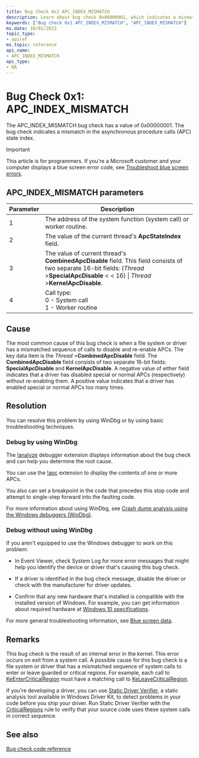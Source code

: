 ```yaml
---
title: Bug Check 0x1 APC_INDEX_MISMATCH
description: Learn about bug check 0x00000001, which indicates a mismatch in the APC state index.
keywords: ["Bug check 0x1 APC_INDEX_MISMATCH", "APC_INDEX_MISMATCH"]
ms.date: 10/02/2023
topic_type:
- apiref
ms.topic: reference
api_name:
- APC_INDEX_MISMATCH
api_type:
- NA
---
```


# Bug Check 0x1: APC_INDEX_MISMATCH

The APC_INDEX_MISMATCH bug check has a value of 0x00000001. The bug check indicates a mismatch in the asynchronous procedure calls (APC) state index.

> [!IMPORTANT]
> This article is for programmers. If you're a Microsoft customer and your computer displays a blue screen error code, see [Troubleshoot blue screen errors](https://www.windows.com/stopcode).

## APC_INDEX_MISMATCH parameters

| Parameter | Description |
| --- | --- |
| 1 | The address of the system function (system call) or worker routine. |
| 2 | The value of the current thread's **ApcStateIndex** field. |
| 3 | The value of current thread's **CombinedApcDisable** field. This field consists of two separate 16-bit fields: (*Thread* >**SpecialApcDisable** < <  16) \| *Thread* >**KernelApcDisable**. |
| 4 | Call type:<br />0 - System call<br />1 - Worker routine |

## Cause

The most common cause of this bug check is when a file system or driver has a mismatched sequence of calls to disable and re-enable APCs. The key data item is the *Thread* >**CombinedApcDisable** field. The **CombinedApcDisable** field consists of two separate 16-bit fields: **SpecialApcDisable** and **KernelApcDisable**. A negative value of either field indicates that a driver has disabled special or normal APCs (respectively) without re-enabling them. A positive value indicates that a driver has enabled special or normal APCs too many times.

## Resolution

You can resolve this problem by using WinDbg or by using basic troubleshooting techniques.

### Debug by using WinDbg

The [!analyze](-analyze.md) debugger extension displays information about the bug check and can help you determine the root cause.

You can use the [!apc](-apc.md) extension to display the contents of one or more APCs.

You also can set a breakpoint in the code that precedes this stop code and attempt to single-step forward into the faulting code.

For more information about using WinDbg, see [Crash dump analysis using the Windows debuggers (WinDbg)](crash-dump-files.md).

### Debug without using WinDbg

If you aren't equipped to use the Windows debugger to work on this problem:

- In Event Viewer, check System Log for more error messages that might help you identify the device or driver that's causing this bug check.

- If a driver is identified in the bug check message, disable the driver or check with the manufacturer for driver updates.

- Confirm that any new hardware that's installed is compatible with the installed version of Windows. For example, you can get information about required hardware at [Windows 10 specifications](https://www.microsoft.com/windows/windows-10-specifications).

For more general troubleshooting information, see [Blue screen data](blue-screen-data.md).

## Remarks

This bug check is the result of an internal error in the kernel. This error occurs on exit from a system call. A possible cause for this bug check is a file system or driver that has a mismatched sequence of system calls to enter or leave guarded or critical regions. For example, each call to [KeEnterCriticalRegion](/windows-hardware/drivers/ddi/ntddk/nf-ntddk-keentercriticalregion) must have a matching call to [KeLeaveCriticalRegion](/windows-hardware/drivers/ddi/ntddk/nf-ntddk-keleavecriticalregion).

If you're developing a driver, you can use [Static Driver Verifier](../devtest/static-driver-verifier.md), a static analysis tool available in Windows Driver Kit, to detect problems in your code before you ship your driver. Run Static Driver Verifier with the [CriticalRegions](../devtest/wdm-criticalregions.md) rule to verify that your source code uses these system calls in correct sequence.

## See also

[Bug check code reference](bug-check-code-reference2.md)
